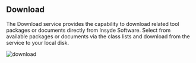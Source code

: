 ## Download

The Download service provides the capability to download related tool
packages or documents directly from Insyde Software. Select from
available packages or documents via the class lists and download from
the service to your local disk.

![download](/assets/image11.png)